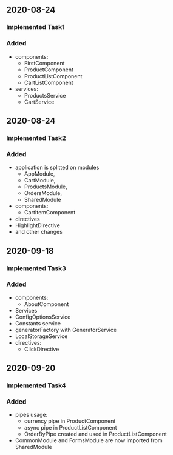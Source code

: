 ## 2020-08-24
### Implemented Task1
### Added
* components:
  * FirstComponent
  * ProductComponent
  * ProductListComponent
  * CartListComponent
* services:
  * ProductsService
  * CartService
## 2020-08-24
### Implemented Task2
### Added
* application is splitted on modules
  * AppModule,
  * CartModule,
  * ProductsModule,
  * OrdersModule,
  * SharedModule
* components:
  * СartItemComponent
* directives
 * HighlightDirective
* and other changes
## 2020-09-18
### Implemented Task3
### Added
* components:
  * AboutComponent
* Services
 * ConfigOptionsService
 * Constants service
 * generatorFactory with GeneratorService 
 * LocalStorageService
* directives:
  * ClickDirective
## 2020-09-20
### Implemented Task4
### Added
* pipes usage:
  * currency pipe in ProductComponent
  * async pipe in ProductListComponent
  * OrderByPipe created and used in ProductListComponent
* CommonModule and FormsModule are now imported from SharedModule
